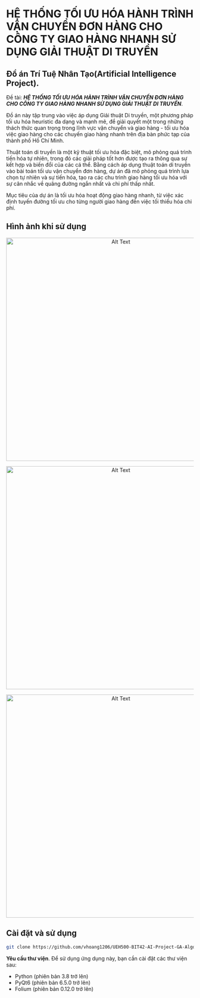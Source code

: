 # <span style="text-transform: uppercase;">HỆ THỐNG TỐI ƯU HÓA HÀNH TRÌNH VẬN CHUYỂN ĐƠN HÀNG CHO CÔNG TY GIAO HÀNG NHANH SỬ DỤNG GIẢI THUẬT DI TRUYỀN</span>

## Đồ án Trí Tuệ Nhân Tạo(Artificial Intelligence Project).
Đề tài: <span style="text-transform: uppercase;">***HỆ THỐNG TỐI ƯU HÓA HÀNH TRÌNH VẬN CHUYỂN ĐƠN HÀNG CHO CÔNG TY GIAO HÀNG NHANH SỬ DỤNG GIẢI THUẬT DI TRUYỀN***</span>.

Đồ án này tập trung vào việc áp dụng Giải thuật Di truyền, một phương pháp tối ưu hóa heuristic đa dạng và mạnh mẽ, để giải quyết một trong những thách thức quan trọng trong lĩnh vực vận chuyển và giao hàng - tối ưu hóa việc giao hàng cho các chuyến giao hàng nhanh trên địa bàn phức tạp của thành phố Hồ Chí Minh.

Thuật toán di truyền là một kỹ thuật tối ưu hóa đặc biệt, mô phỏng quá trình tiến hóa tự nhiên, trong đó các giải pháp tốt hơn được tạo ra thông qua sự kết hợp và biến đổi của các cá thể. Bằng cách áp dụng thuật toán di truyền vào bài toán tối ưu vận chuyển đơn hàng, dự án đã  mô phỏng quá trình lựa chọn tự nhiên và sự tiến hóa, tạo ra các chu trình giao hàng tối ưu hóa với sự cân nhắc về quãng đường ngắn nhất và chi phí thấp nhất.

Mục tiêu của dự án là tối ưu hóa hoạt động giao hàng nhanh, từ việc xác định tuyến đường tối ưu cho từng người giao hàng đến việc tối thiểu hóa chi phí. 

## Hình ảnh khi sử dụng 

<p align="center">
  <img src="https://github.com/vhoang1206/UEH500-BIT42-AI-Project-GA-Algorithm-VRP/blob/main/Images/Picture1.png" alt="Alt Text" width = 600>
</p>
<p align="center">
  <img src="https://github.com/vhoang1206/UEH500-BIT42-AI-Project-GA-Algorithm-VRP/blob/main/Images/Picture2.png" alt="Alt Text" width = 600>
</p>
<p align="center">
  <img src="https://github.com/vhoang1206/UEH500-BIT42-AI-Project-GA-Algorithm-VRP/blob/main/Images/Picture3.png" alt="Alt Text" width = 600>
</p>

## Cài đặt và sử dụng
```bash
git clone https://github.com/vhoang1206/UEH500-BIT42-AI-Project-GA-Algorithm-VRP.git
```
**Yêu cầu thư viện**.
Để sử dụng ứng dụng này, bạn cần cài đặt các thư viện sau:

- Python (phiên bản 3.8 trở lên)
- PyQt6 (phiên bản 6.5.0 trở lên)
- Folium (phiên bản 0.12.0 trở lên)

